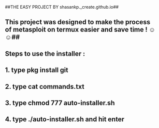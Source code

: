 ##THE EASY PROJECT BY shasankp._create.github.io##
## This project was designed to make the process of metasploit on termux easier and save time ! ☺️☺️##
## Steps to use the installer : ##
## 1. type pkg install git ##
## 2. type cat commands.txt ##
## 3. type chmod 777 auto-installer.sh ##
## 4. type ./auto-installer.sh and hit enter ##
